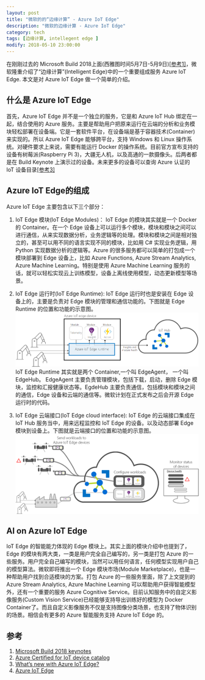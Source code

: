 ```yaml
---
layout: post
title: "微软的的“边缘计算” - Azure IoT Edge"
description: "微软的边缘计算 - Azure IoT Edge"
category: tech
tags: [边缘计算, intellegent edge ]
modify: 2018-05-10 23:00:00
---
```

在刚刚过去的 Microsoft Build 2018上面(西雅图时间5月7日-5月9日)[[参考1]](#参考)，微软隆重介绍了“边缘计算”(Intelligent Edge)中的一个重要组成服务 Azure IoT Edge. 本文是对 Azure IoT Edge 做一个简单的介绍。

## 什么是 Azure IoT Edge
首先，Azure IoT Edge 并不是一个独立的服务，它是和 Azure IoT Hub 绑定在一起，结合使用的 Azure 服务。主要是帮助用户把原来运行在云端的分析和业务模块轻松部署在设备端。它是一套软件平台，在设备端是基于容器技术(Container)来实现的。所以 Azure IoT Edge 能够跨平台，支持 Windows 和 Linux 操作系统。对硬件要求上来说，需要有能运行 Docker 的操作系统。目前官方宣布支持的设备有树莓派(Raspberry Pi 3)，大疆无人机，以及高通的一款摄像头。后两者都是在 Build Keynote 上演示过的设备。未来更多的设备可以查询 Azure 认证的 IoT 设备目录[[参考3]](#参考)

## Azure IoT Edge的组成
Azure IoT Edge 主要包含以下三个部分：
1. IoT Edge 模块(IoT Edge Modules)：
  IoT Edge 的模块其实就是一个 Docker 的 Container。在一个 Edge 设备上可以运行多个模块，模块和模块之间可以进行通信，从来实现数据分析，业务逻辑等的处理。模块和模块之间是相对独立的，甚至可以用不同的语言实现不同的模块，比如用 C# 实现业务逻辑，用 Python 实现数据分析的逻辑等。Azure 的很多服务都可以简单的打包成一个模块部署到 Edge 设备上，比如 Azure Functions, Azure Stream Analytics, Azure Machine Learning。特别是使用 Azure Machine Learning 服务的话，就可以轻松实现云上训练模型，设备上离线使用模型，动态更新模型等场景。
  
2. IoT Edge 运行时(IoT Edge Runtime):
  IoT Edge 运行时也是安装在 Edge 设备上的，主要是负责对 Edge 模块的管理和通信功能的。下图就是 Edge Runtime 的位置和功能的示意图。
  ![Notebook image name](/assets/20180509/runtime.png "IoT Edge Runtime" )
  IoT Edge Runtime 其实就是两个 Container,一个叫 EdgeAgent， 一个叫 EdgeHub。 EdgeAgent 主要负责管理模块，包括下载，启动，删除 Edge 模块，监控和汇报健康状态等。EgdeHub 主要负责通信，包括模块和模块之间的通信，Edge 设备和云端的通信等。微软计划在正式发布之后会开源 Edge 运行时的代码。

3. IoT Edge 云端接口(IoT Edge cloud interface):
  IoT Edge 的云端接口集成在 IoT Hub 服务当中，用来远程监控和 IoT Edge 的设备。以及动态部署 Edge 模块到设备上。下图就是云端接口的位置和功能的示意图。
  ![Notebook image name](/assets/20180509/cloud-interface.png "IoT Edge Cloud Interface" )

## AI on Azure IoT Edge
IoT Edge 的智能能力体现的 Edge 模块上。其实上面的模块介绍中也提到了，Edge 的模块有两大类，一类是用户完全自己编写的，另一类是打包 Azure 的一些服务。用户完全自己编写的模块，当然可以用任何语言，任何模型实现用户自己的模型算法。微软即将推出一个 Edge 模块市场(Module Marketplace)，也是一种帮助用户找到合适模块的方案。打包 Azure 的一些服务里面，除了上文提到的 Azure Stream Analytics, Azure Machine Learning 可以帮助用户获得智能模型外，还有一个重要的服务 Azure Cognitive Service。目前认知服务中的自定义影像服务(Custom Vision Service)已经能够支持导出训练好的模型为 Docker Container了。而且自定义影像服务不仅是支持图像分类场景，也支持了物体识别的场景。相信会有更多的 Azure 智能服务支持 Azure IoT Edge 的。


## 参考
1. [Microsoft Build 2018 keynotes](https://developer.microsoft.com/en-us/events/build/keynotes)
2. [Azure Certified for IoT device catalog](https://catalog.azureiotsolutions.com/)
3. [What’s new with Azure IoT Edge?](https://azure.microsoft.com/en-us/blog/what-s-new-with-azure-iot-edge/)
4. [Azure IoT Edge](https://azure.microsoft.com/en-us/services/iot-edge/)


